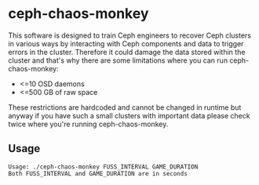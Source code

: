 # ceph-chaos-monkey

This software is designed to train Ceph engineers to recover Ceph clusters in
various ways by interacting with Ceph components and data to trigger errors
in the cluster. Therefore it could damage the data stored within the cluster
and that's why there are some limitations where you can run ceph-chaos-monkey:

* <=10 OSD daemons
* <=500 GB of raw space

These restrictions are hardcoded and cannot be changed in runtime but anyway
if you have such a small clusters with important data please check twice where
you're running ceph-chaos-monkey.

## Usage

```shell
Usage: ./ceph-chaos-monkey FUSS_INTERVAL GAME_DURATION
Both FUSS_INTERVAL and GAME_DURATION are in seconds
```
